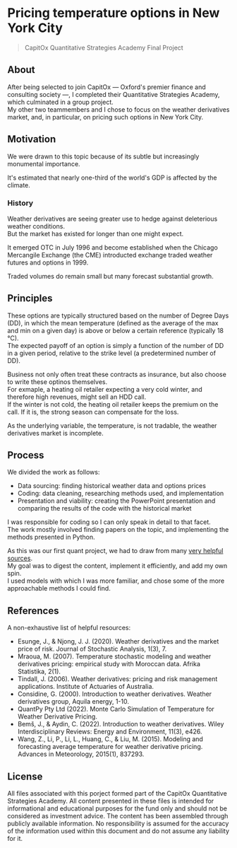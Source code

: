 # Pricing temperature options in New York City

> CapitOx Quantitative Strategies Academy Final Project

## About

After being selected to join CapitOx &mdash; Oxford's premier finance and consulting society &mdash;, I completed their Quantitative Strategies Academy, which culminated in a group project.  
My other two teammembers and I chose to focus on the weather derivatives market, and, in particular, on pricing such options in New York City.

## Motivation

We were drawn to this topic because of its subtle but increasingly monumental importance.

It's estimated that nearly one-third of the world's GDP is affected by the climate.

### History

Weather derivatives are seeing greater use to hedge against deleterious weather conditions.  
But the market has existed for longer than one might expect.

It emerged OTC in July 1996 and become established when the Chicago Mercangile Exchange (the CME) introducted exchange traded weather futures and options in 1999.

Traded volumes do remain small but many forecast substantial growth.

## Principles

These options are typically structured based on the number of Degree Days (DD), in which the mean temperature (defined as the average of the max and min on a given day) is above or below a certain reference (typically 18 &deg;C).  
The expected payoff of an option is simply a function of the number of DD in a given period, relative to the strike level (a predetermined number of DD).

Business not only often treat these contracts as insurance, but also choose to write these optinos themselves.  
For exmaple, a heating oil retailer expecting a very cold winter, and therefore high revenues, might sell an HDD call.  
If the winter is not cold, the heating oil retailer keeps the premium on the call. If it is, the strong season can compensate for the loss.

As the underlying variable, the temperature, is not tradable, the weather derivatives market is incomplete.

## Process

We divided the work as follows:
- Data sourcing: finding historical weather data and options prices
- Coding: data cleaning, researching methods used, and implementation
- Presentation and viability: creating the PowerPoint presentation and comparing the results of the code with the historical market

I was responsible for coding so I can only speak in detail to that facet.  
The work mostly involved finding papers on the topic, and implementing the methods presented in Python.

As this was our first quant project, we had to draw from many [very helpful sources](#references).  
My goal was to digest the content, implement it efficiently, and add my own spin.  
I used models with which I was more familiar, and chose some of the more approachable methods I could find.

## References

A non-exhaustive list of helpful resources:
- Esunge, J., & Njong, J. J. (2020). Weather derivatives and the market price of risk. Journal of Stochastic Analysis, 1(3), 7.
- Mraoua, M. (2007). Temperature stochastic modeling and weather derivatives pricing: empirical study with Moroccan data. Afrika Statistika, 2(1).
- Tindall, J. (2006). Weather derivatives: pricing and risk management applications. Institute of Actuaries of Australia.
- Considine, G. (2000). Introduction to weather derivatives. Weather derivatives group, Aquila energy, 1-10.
- QuantPy Pty Ltd (2022). Monte Carlo Simulation of Temperature for Weather Derivative Pricing.
- Bemš, J., & Aydin, C. (2022). Introduction to weather derivatives. Wiley Interdisciplinary Reviews: Energy and Environment, 11(3), e426.
- Wang, Z., Li, P., Li, L., Huang, C., & Liu, M. (2015). Modeling and forecasting average temperature for weather derivative pricing. Advances in Meteorology, 2015(1), 837293.

## License

All files associated with this porject formed part of the CapitOx Quantitative Strategies Academy. All content presented in these files is intended for informational and educational purposes for the fund only and should not be considered as investment advice. The content has been assembled through publicly available information. No responsibility is assumed for the accuracy of the information used within this document and do not assume any liability for it.
